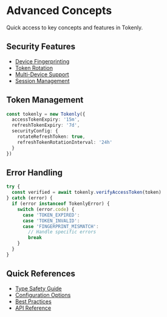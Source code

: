 # Advanced Concepts

Quick access to key concepts and features in Tokenly.

## Security Features

- [Device Fingerprinting](/guide/security#device-management)
- [Token Rotation](/guide/security#token-rotation)
- [Multi-Device Support](/guide/security#device-management)
- [Session Management](/guide/security#session-management)

## Token Management

```ts
const tokenly = new Tokenly({
  accessTokenExpiry: '15m',
  refreshTokenExpiry: '7d',
  securityConfig: {
    rotateRefreshToken: true,
    refreshTokenRotationInterval: '24h'
  }
})
```

## Error Handling

```ts
try {
  const verified = await tokenly.verifyAccessToken(token)
} catch (error) {
  if (error instanceof TokenlyError) {
    switch (error.code) {
      case 'TOKEN_EXPIRED':
      case 'TOKEN_INVALID':
      case 'FINGERPRINT_MISMATCH':
        // Handle specific errors
        break
    }
  }
}
```

## Quick References

- [Type Safety Guide](/guide/getting-started#type-safety)
- [Configuration Options](/guide/getting-started#configuration-options)
- [Best Practices](/guide/security#best-practices)
- [API Reference](/api/tokenly) 